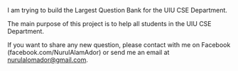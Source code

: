 I am trying to build the Largest Question Bank for the UIU CSE Department.

The main purpose of this project is to help all students in the UIU CSE Department.

If you want to share any new question, please contact with me on Facebook (facebook.com/NurulAlamAdor) or send me an email at nurulalomador@gmail.com.
